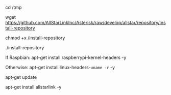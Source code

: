 cd /tmp

wget https://github.com/AllStarLinkInc/Asterisk/raw/develop/allstar/repository/install-repository

chmod +x /install-repository

./install-repository

If Raspbian:
apt-get install raspberrypi-kernel-headers -y

Otherwise:
apt-get install linux-headers-`uname -r` -y

apt-get update

apt-get install allstarlink -y

